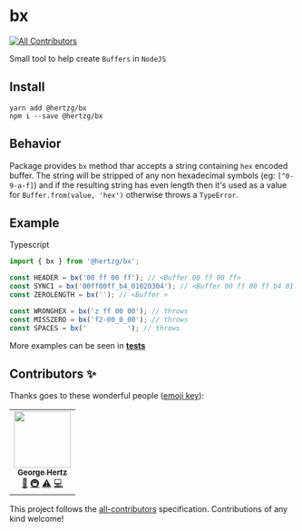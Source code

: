 # bx
<!-- ALL-CONTRIBUTORS-BADGE:START - Do not remove or modify this section -->
[![All Contributors](https://img.shields.io/badge/all_contributors-1-orange.svg?style=flat-square)](#contributors-)
<!-- ALL-CONTRIBUTORS-BADGE:END -->

Small tool to help create `Buffers` in `NodeJS`

## Install

```
yarn add @hertzg/bx
npm i --save @hertzg/bx
```

## Behavior

Package provides `bx` method thar accepts a string containing `hex` encoded buffer. The string will be stripped of
any non hexadecimal symbols (eg: `[^0-9-a-f]`) and if the resulting string has even length then it's used as a value
for `Buffer.from(value, 'hex')` otherwise throws a `TypeError`.

## Example

Typescript

```typescript
import { bx } from '@hertzg/bx';

const HEADER = bx('00 ff 00 ff'); // <Buffer 00 ff 00 ff>
const SYNC1 = bx('00ff00ff_b4_01020304'); // <Buffer 00 ff 00 ff b4 01 02 03 04>
const ZEROLENGTH = bx(''); // <Buffer >

const WRONGHEX = bx('z ff 00 00'); // throws
const MISSZERO = bx('f2-00_0_00'); // throws
const SPACES = bx('          '); // throws
```

More examples can be seen in [**tests**](https://github.com/hertzg/node-bx/blob/master/src/__tests__/index.spec.ts)

## Contributors ✨

Thanks goes to these wonderful people ([emoji key](https://allcontributors.org/docs/en/emoji-key)):

<!-- ALL-CONTRIBUTORS-LIST:START - Do not remove or modify this section -->
<!-- prettier-ignore-start -->
<!-- markdownlint-disable -->
<table>
  <tr>
    <td align="center"><a href="http://hertz.gg"><img src="https://avatars3.githubusercontent.com/u/1886698?v=4" width="100px;" alt=""/><br /><sub><b>George Hertz</b></sub></a><br /><a href="#maintenance-hertzg" title="Maintenance">🚧</a> <a href="#infra-hertzg" title="Infrastructure (Hosting, Build-Tools, etc)">🚇</a> <a href="https://github.com/hertzg/node-bx/commits?author=hertzg" title="Tests">⚠️</a> <a href="https://github.com/hertzg/node-bx/commits?author=hertzg" title="Code">💻</a></td>
  </tr>
</table>

<!-- markdownlint-enable -->
<!-- prettier-ignore-end -->
<!-- ALL-CONTRIBUTORS-LIST:END -->

This project follows the [all-contributors](https://github.com/all-contributors/all-contributors) specification. Contributions of any kind welcome!
